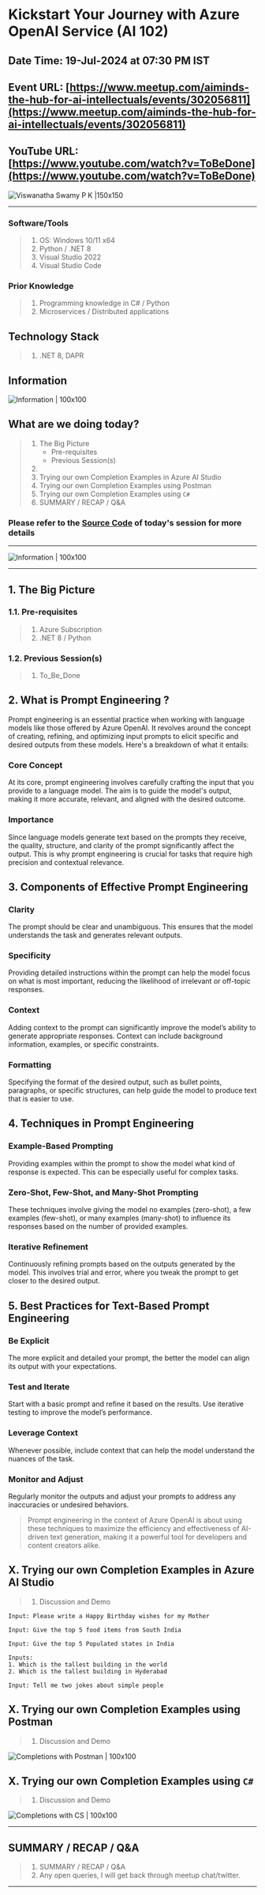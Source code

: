 # Kickstart Your Journey with Azure OpenAI Service (AI 102)

## Date Time: 19-Jul-2024 at 07:30 PM IST

## Event URL: [https://www.meetup.com/aiminds-the-hub-for-ai-intellectuals/events/302056811](https://www.meetup.com/aiminds-the-hub-for-ai-intellectuals/events/302056811)

## YouTube URL: [https://www.youtube.com/watch?v=ToBeDone](https://www.youtube.com/watch?v=ToBeDone)

![Viswanatha Swamy P K |150x150](./Documentation/Images/ViswanathaSwamyPK.PNG)

---

### Software/Tools

> 1. OS: Windows 10/11 x64
> 1. Python / .NET 8
> 1. Visual Studio 2022
> 1. Visual Studio Code

### Prior Knowledge

> 1. Programming knowledge in C# / Python
> 1. Microservices / Distributed applications

## Technology Stack

> 1. .NET 8, DAPR

## Information

![Information | 100x100](../Documentation/Images/Information.PNG)

## What are we doing today?

> 1. The Big Picture
>    - Pre-requisites
>    - Previous Session(s)
> 1.
> 1. Trying our own Completion Examples in Azure AI Studio
> 1. Trying our own Completion Examples using Postman
> 1. Trying our own Completion Examples using `C#`
> 1. SUMMARY / RECAP / Q&A

### Please refer to the [**Source Code**](https://github.com/vishipayyallore/aiml-2024/tree/main/ai102demos) of today's session for more details

---

![Information | 100x100](../Documentation/Images/SeatBelt.PNG)

---

## 1. The Big Picture

### 1.1. Pre-requisites

> 1. Azure Subscription
> 1. .NET 8 / Python

### 1.2. Previous Session(s)

> 1. To_Be_Done

## 2. What is Prompt Engineering ?

Prompt engineering is an essential practice when working with language models like those offered by Azure OpenAI. It revolves around the concept of creating, refining, and optimizing input prompts to elicit specific and desired outputs from these models. Here's a breakdown of what it entails:

### Core Concept

At its core, prompt engineering involves carefully crafting the input that you provide to a language model. The aim is to guide the model's output, making it more accurate, relevant, and aligned with the desired outcome.

### Importance

Since language models generate text based on the prompts they receive, the quality, structure, and clarity of the prompt significantly affect the output. This is why prompt engineering is crucial for tasks that require high precision and contextual relevance.

## 3. Components of Effective Prompt Engineering

### Clarity

The prompt should be clear and unambiguous. This ensures that the model understands the task and generates relevant outputs.

### Specificity

Providing detailed instructions within the prompt can help the model focus on what is most important, reducing the likelihood of irrelevant or off-topic responses.

### Context

Adding context to the prompt can significantly improve the model’s ability to generate appropriate responses. Context can include background information, examples, or specific constraints.

### Formatting

Specifying the format of the desired output, such as bullet points, paragraphs, or specific structures, can help guide the model to produce text that is easier to use.

## 4. Techniques in Prompt Engineering

### Example-Based Prompting

Providing examples within the prompt to show the model what kind of response is expected. This can be especially useful for complex tasks.

### Zero-Shot, Few-Shot, and Many-Shot Prompting

These techniques involve giving the model no examples (zero-shot), a few examples (few-shot), or many examples (many-shot) to influence its responses based on the number of provided examples.

### Iterative Refinement

Continuously refining prompts based on the outputs generated by the model. This involves trial and error, where you tweak the prompt to get closer to the desired output.

## 5. Best Practices for Text-Based Prompt Engineering

### Be Explicit

The more explicit and detailed your prompt, the better the model can align its output with your expectations.

### Test and Iterate

Start with a basic prompt and refine it based on the results. Use iterative testing to improve the model’s performance.

### Leverage Context

Whenever possible, include context that can help the model understand the nuances of the task.

### Monitor and Adjust

Regularly monitor the outputs and adjust your prompts to address any inaccuracies or undesired behaviors.

> Prompt engineering in the context of Azure OpenAI is about using these techniques to maximize the efficiency and effectiveness of AI-driven text generation, making it a powerful tool for developers and content creators alike.

## X. Trying our own Completion Examples in Azure AI Studio

> 1. Discussion and Demo

```text
Input: Please write a Happy Birthday wishes for my Mother

Input: Give the top 5 food items from South India

Input: Give the top 5 Populated states in India

Inputs:
1. Which is the tallest building in the world
2. Which is the tallest building in Hyderabad

Input: Tell me two jokes about simple people
```

## X. Trying our own Completion Examples using Postman

> 1. Discussion and Demo

![Completions with Postman | 100x100](./Documentation/Images/AOAI_Completions_Postman.PNG)

## X. Trying our own Completion Examples using `C#`

> 1. Discussion and Demo

![Completions with CS | 100x100](./Documentation/Images/AOAI_Completions_CS.PNG)

---

## SUMMARY / RECAP / Q&A

> 1. SUMMARY / RECAP / Q&A
> 2. Any open queries, I will get back through meetup chat/twitter.

---
